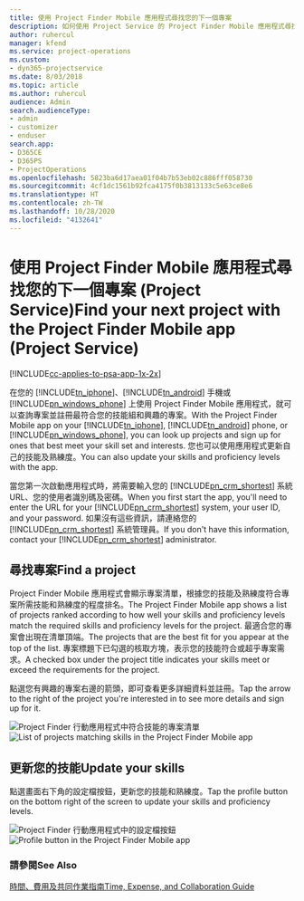 ```yaml
---
title: 使用 Project Finder Mobile 應用程式尋找您的下一個專案
description: 如何使用 Project Service 的 Project Finder Mobile 應用程式尋找您的下一個專案
author: ruhercul
manager: kfend
ms.service: project-operations
ms.custom:
- dyn365-projectservice
ms.date: 8/03/2018
ms.topic: article
ms.author: ruhercul
audience: Admin
search.audienceType:
- admin
- customizer
- enduser
search.app:
- D365CE
- D365PS
- ProjectOperations
ms.openlocfilehash: 5823ba6d17aea01f04b7b53eb02c886fff058730
ms.sourcegitcommit: 4cf1dc1561b92fca4175f0b3813133c5e63ce8e6
ms.translationtype: HT
ms.contentlocale: zh-TW
ms.lasthandoff: 10/28/2020
ms.locfileid: "4132641"
---
```

# <a name="find-your-next-project-with-the-project-finder-mobile-app-project-service"></a><span data-ttu-id="7107b-103">使用 Project Finder Mobile 應用程式尋找您的下一個專案 (Project Service)</span><span class="sxs-lookup"><span data-stu-id="7107b-103">Find your next project with the Project Finder Mobile app (Project Service)</span></span>

[!INCLUDE[cc-applies-to-psa-app-1x-2x](../includes/cc-applies-to-psa-app-1x-2x.md)]

<span data-ttu-id="7107b-104">在您的 [!INCLUDE[tn_iphone](../includes/tn-iphone.md)]、[!INCLUDE[tn_android](../includes/tn-android.md)] 手機或 [!INCLUDE[pn_windows_phone](../includes/pn-windows-phone.md)] 上使用 Project Finder Mobile 應用程式，就可以查詢專案並註冊最符合您的技能組和興趣的專案。</span><span class="sxs-lookup"><span data-stu-id="7107b-104">With the Project Finder Mobile app on your [!INCLUDE[tn_iphone](../includes/tn-iphone.md)], [!INCLUDE[tn_android](../includes/tn-android.md)] phone, or [!INCLUDE[pn_windows_phone](../includes/pn-windows-phone.md)], you can look up projects and sign up for ones that best meet your skill set and interests.</span></span> <span data-ttu-id="7107b-105">您也可以使用應用程式更新自己的技能及熟練度。</span><span class="sxs-lookup"><span data-stu-id="7107b-105">You can also update your skills and proficiency levels with the app.</span></span>  
  
 <span data-ttu-id="7107b-106">當您第一次啟動應用程式時，將需要輸入您的 [!INCLUDE[pn_crm_shortest](../includes/pn-crm-shortest.md)] 系統 URL、您的使用者識別碼及密碼。</span><span class="sxs-lookup"><span data-stu-id="7107b-106">When you first start the app, you'll need to enter the URL for your [!INCLUDE[pn_crm_shortest](../includes/pn-crm-shortest.md)] system, your user ID, and your password.</span></span> <span data-ttu-id="7107b-107">如果沒有這些資訊，請連絡您的 [!INCLUDE[pn_crm_shortest](../includes/pn-crm-shortest.md)] 系統管理員。</span><span class="sxs-lookup"><span data-stu-id="7107b-107">If you don't have this information,  contact your [!INCLUDE[pn_crm_shortest](../includes/pn-crm-shortest.md)] administrator.</span></span>  
  
## <a name="find-a-project"></a><span data-ttu-id="7107b-108">尋找專案</span><span class="sxs-lookup"><span data-stu-id="7107b-108">Find a project</span></span>  
 <span data-ttu-id="7107b-109">Project Finder Mobile 應用程式會顯示專案清單，根據您的技能及熟練度符合專案所需技能和熟練度的程度排名。</span><span class="sxs-lookup"><span data-stu-id="7107b-109">The Project Finder Mobile app shows a list of projects ranked according to how well your skills and proficiency levels match the required skills and proficiency levels for the project.</span></span> <span data-ttu-id="7107b-110">最適合您的專案會出現在清單頂端。</span><span class="sxs-lookup"><span data-stu-id="7107b-110">The projects that are the best fit for you appear at the top of the list.</span></span> <span data-ttu-id="7107b-111">專案標題下已勾選的核取方塊，表示您的技能符合或超乎專案需求。</span><span class="sxs-lookup"><span data-stu-id="7107b-111">A checked box under the project title indicates your skills meet or exceed the requirements for the project.</span></span>  
  
 <span data-ttu-id="7107b-112">點選您有興趣的專案右邊的箭頭，即可查看更多詳細資料並註冊。</span><span class="sxs-lookup"><span data-stu-id="7107b-112">Tap the arrow to the right of the project you're interested in to see more details and sign up for it.</span></span>  
  
 <span data-ttu-id="7107b-113">![Project Finder 行動應用程式中符合技能的專案清單](../psa/media/project-service-project-finder-list.png "Project Finder 行動應用程式中符合技能的專案清單")</span><span class="sxs-lookup"><span data-stu-id="7107b-113">![List of projects matching skills in the Project Finder Mobile app](../psa/media/project-service-project-finder-list.png "List of projects matching skills in the Project Finder Mobile app")</span></span>  
  
## <a name="update-your-skills"></a><span data-ttu-id="7107b-114">更新您的技能</span><span class="sxs-lookup"><span data-stu-id="7107b-114">Update your skills</span></span>  
 <span data-ttu-id="7107b-115">點選畫面右下角的設定檔按鈕，更新您的技能和熟練度。</span><span class="sxs-lookup"><span data-stu-id="7107b-115">Tap the profile button on the bottom right of the screen to update your skills and proficiency levels.</span></span>  
  
 <span data-ttu-id="7107b-116">![Project Finder 行動應用程式中的設定檔按鈕](../psa/media/project-service-project-finder-profile.png "Project Finder 行動應用程式中的設定檔按鈕")</span><span class="sxs-lookup"><span data-stu-id="7107b-116">![Profile button in the Project Finder Mobile app](../psa/media/project-service-project-finder-profile.png "Profile button in the Project Finder Mobile app")</span></span>  
  
### <a name="see-also"></a><span data-ttu-id="7107b-117">請參閱</span><span class="sxs-lookup"><span data-stu-id="7107b-117">See Also</span></span>  
 [<span data-ttu-id="7107b-118">時間、費用及共同作業指南</span><span class="sxs-lookup"><span data-stu-id="7107b-118">Time, Expense, and Collaboration Guide</span></span>](../psa/time-expense-collaboration-guide.md)
